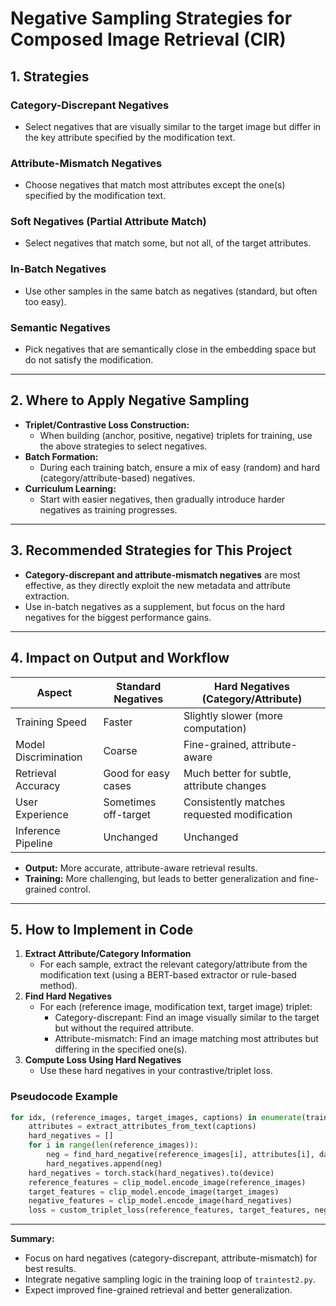 # Negative Sampling Strategies for Composed Image Retrieval (CIR)

## 1. Strategies

### Category-Discrepant Negatives
- Select negatives that are visually similar to the target image but differ in the key attribute specified by the modification text.

### Attribute-Mismatch Negatives
- Choose negatives that match most attributes except the one(s) specified by the modification text.

### Soft Negatives (Partial Attribute Match)
- Select negatives that match some, but not all, of the target attributes.

### In-Batch Negatives
- Use other samples in the same batch as negatives (standard, but often too easy).

### Semantic Negatives
- Pick negatives that are semantically close in the embedding space but do not satisfy the modification.

---

## 2. Where to Apply Negative Sampling
- **Triplet/Contrastive Loss Construction:**
  - When building (anchor, positive, negative) triplets for training, use the above strategies to select negatives.
- **Batch Formation:**
  - During each training batch, ensure a mix of easy (random) and hard (category/attribute-based) negatives.
- **Curriculum Learning:**
  - Start with easier negatives, then gradually introduce harder negatives as training progresses.

---

## 3. Recommended Strategies for This Project
- **Category-discrepant and attribute-mismatch negatives** are most effective, as they directly exploit the new metadata and attribute extraction.
- Use in-batch negatives as a supplement, but focus on the hard negatives for the biggest performance gains.

---

## 4. Impact on Output and Workflow

| Aspect                | Standard Negatives         | Hard Negatives (Category/Attribute)         |
|-----------------------|---------------------------|---------------------------------------------|
| Training Speed        | Faster                    | Slightly slower (more computation)          |
| Model Discrimination  | Coarse                    | Fine-grained, attribute-aware               |
| Retrieval Accuracy    | Good for easy cases       | Much better for subtle, attribute changes   |
| User Experience       | Sometimes off-target      | Consistently matches requested modification |
| Inference Pipeline    | Unchanged                 | Unchanged                                   |

- **Output:** More accurate, attribute-aware retrieval results.
- **Training:** More challenging, but leads to better generalization and fine-grained control.

---

## 5. How to Implement in Code

1. **Extract Attribute/Category Information**
   - For each sample, extract the relevant category/attribute from the modification text (using a BERT-based extractor or rule-based method).
2. **Find Hard Negatives**
   - For each (reference image, modification text, target image) triplet:
     - Category-discrepant: Find an image visually similar to the target but without the required attribute.
     - Attribute-mismatch: Find an image matching most attributes but differing in the specified one(s).
3. **Compute Loss Using Hard Negatives**
   - Use these hard negatives in your contrastive/triplet loss.

### Pseudocode Example
```python
for idx, (reference_images, target_images, captions) in enumerate(train_bar):
    attributes = extract_attributes_from_text(captions)
    hard_negatives = []
    for i in range(len(reference_images)):
        neg = find_hard_negative(reference_images[i], attributes[i], dataset)
        hard_negatives.append(neg)
    hard_negatives = torch.stack(hard_negatives).to(device)
    reference_features = clip_model.encode_image(reference_images)
    target_features = clip_model.encode_image(target_images)
    negative_features = clip_model.encode_image(hard_negatives)
    loss = custom_triplet_loss(reference_features, target_features, negative_features)
```

---

**Summary:**
- Focus on hard negatives (category-discrepant, attribute-mismatch) for best results.
- Integrate negative sampling logic in the training loop of `traintest2.py`.
- Expect improved fine-grained retrieval and better generalization. 